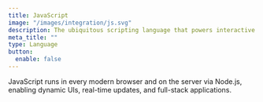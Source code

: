 ```yaml
---
title: JavaScript
image: "/images/integration/js.svg"
description: The ubiquitous scripting language that powers interactive experiences across the web.
meta_title: ""
type: Language
button:
  enable: false
---
```


JavaScript runs in every modern browser and on the server via Node.js, enabling dynamic UIs, real-time updates, and full-stack applications.
